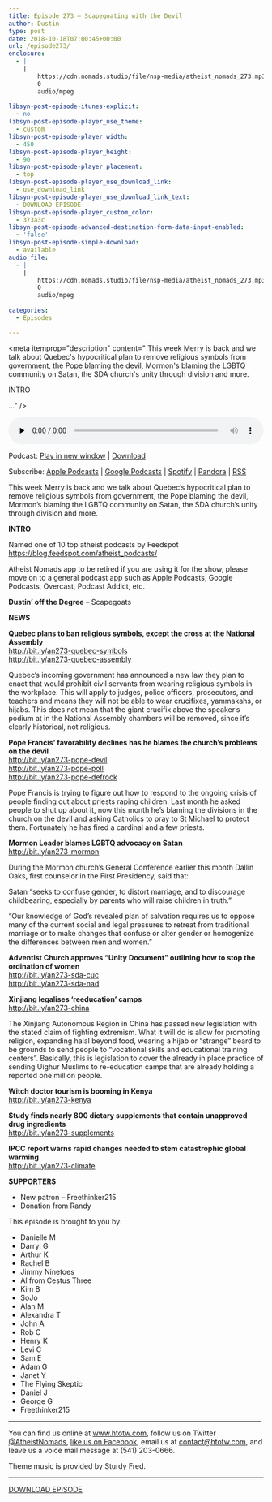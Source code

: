 ```yaml
---
title: Episode 273 – Scapegoating with the Devil
author: Dustin
type: post
date: 2018-10-18T07:00:45+00:00
url: /episode273/
enclosure:
  - |
    |
        https://cdn.nomads.studio/file/nsp-media/atheist_nomads_273.mp3
        0
        audio/mpeg
        
libsyn-post-episode-itunes-explicit:
  - no
libsyn-post-episode-player_use_theme:
  - custom
libsyn-post-episode-player_width:
  - 450
libsyn-post-episode-player_height:
  - 90
libsyn-post-episode-player_placement:
  - top
libsyn-post-episode-player_use_download_link:
  - use_download_link
libsyn-post-episode-player_use_download_link_text:
  - DOWNLOAD EPISODE
libsyn-post-episode-player_custom_color:
  - 373a3c
libsyn-post-episode-advanced-destination-form-data-input-enabled:
  - 'false'
libsyn-post-episode-simple-download:
  - available
audio_file:
  - |
    |
        https://cdn.nomads.studio/file/nsp-media/atheist_nomads_273.mp3
        0
        audio/mpeg
        
categories:
  - Episodes

---
```

<div itemscope itemtype="http://schema.org/AudioObject">
  <meta itemprop="name" content="Episode 273 &#8211; Scapegoating with the Devil" />
  
  <meta itemprop="uploadDate" content="2018-10-18T01:00:45-06:00" />
  
  <meta itemprop="encodingFormat" content="audio/mpeg" />
  
  <meta itemprop="description" content="
This week Merry is back and we talk about Quebec's hypocritical plan to remove religious symbols from government, the Pope blaming the devil, Mormon's blaming the LGBTQ community on Satan, the SDA church's unity through division and more.



INTRO

..." />
  
  <meta itemprop="contentUrl" content="https://dts.podtrac.com/redirect.mp3/cdn.nomads.studio/file/nsp-media/atheist_nomads_273.mp3" />
  </p> 
  
  <div class="powerpress_player" id="powerpress_player_8536">
    <audio class="wp-audio-shortcode" id="audio-1876-280" preload="none" style="width: 100%;" controls="controls"><source type="audio/mpeg" src="https://dts.podtrac.com/redirect.mp3/cdn.nomads.studio/file/nsp-media/atheist_nomads_273.mp3?_=280" /><a href="https://dts.podtrac.com/redirect.mp3/cdn.nomads.studio/file/nsp-media/atheist_nomads_273.mp3">https://dts.podtrac.com/redirect.mp3/cdn.nomads.studio/file/nsp-media/atheist_nomads_273.mp3</a></audio>
  </div>
</div>

<p class="powerpress_links powerpress_links_mp3">
  Podcast: <a href="https://dts.podtrac.com/redirect.mp3/cdn.nomads.studio/file/nsp-media/atheist_nomads_273.mp3" class="powerpress_link_pinw" target="_blank" title="Play in new window" onclick="return powerpress_pinw('https://htotw.com/?powerpress_pinw=1876-podcast');" rel="nofollow">Play in new window</a> | <a href="https://dts.podtrac.com/redirect.mp3/cdn.nomads.studio/file/nsp-media/atheist_nomads_273.mp3" class="powerpress_link_d" title="Download" rel="nofollow" download="atheist_nomads_273.mp3">Download</a>
</p>

<p class="powerpress_links powerpress_subscribe_links">
  Subscribe: <a href="https://podcasts.apple.com/us/podcast/humanists-take-on-the-world/id530050098?mt=2&ls=1" class="powerpress_link_subscribe powerpress_link_subscribe_itunes" target="_blank" title="Subscribe on Apple Podcasts" rel="nofollow">Apple Podcasts</a> | <a href="https://www.google.com/podcasts?feed=aHR0cDovL2F0aGVpc3Rub21hZHMubGlic3luLmNvbS9yc3M%3D" class="powerpress_link_subscribe powerpress_link_subscribe_googleplay" target="_blank" title="Subscribe on Google Podcasts" rel="nofollow">Google Podcasts</a> | <a href="https://open.spotify.com/show/3LzK2xZGike6Tc1GEMtMbr?si=LieN9SNuTpq96smuaUsH8A" class="powerpress_link_subscribe powerpress_link_subscribe_spotify" target="_blank" title="Subscribe on Spotify" rel="nofollow">Spotify</a> | <a href="https://www.pandora.com/podcast/atheist-nomads/PC:10122?corr=62071012&part=ug" class="powerpress_link_subscribe powerpress_link_subscribe_pandora" target="_blank" title="Subscribe on Pandora" rel="nofollow">Pandora</a> | <a href="https://htotw.com/feed/podcast/" class="powerpress_link_subscribe powerpress_link_subscribe_rss" target="_blank" title="Subscribe via RSS" rel="nofollow">RSS</a>
</p>

  
This week Merry is back and we talk about Quebec&#8217;s hypocritical plan to remove religious symbols from government, the Pope blaming the devil, Mormon&#8217;s blaming the LGBTQ community on Satan, the SDA church&#8217;s unity through division and more.  
<!--more-->

**INTRO**

Named one of 10 top atheist podcasts by Feedspot  
<a href="https://blog.feedspot.com/atheist_podcasts/" target="_blank" rel="noopener">https://blog.feedspot.com/atheist_podcasts/</a>

Atheist Nomads app to be retired if you are using it for the show, please move on to a general podcast app such as Apple Podcasts, Google Podcasts, Overcast, Podcast Addict, etc.

**Dustin’ off the Degree** &#8211; Scapegoats

**NEWS**

**Quebec plans to ban religious symbols, except the cross at the National Assembly**  
<a href="http://bit.ly/an273-quebec-symbols" target="_blank" rel="noopener">http://bit.ly/an273-quebec-symbols</a>  
<a href="http://bit.ly/an273-quebec-assembly" target="_blank" rel="noopener">http://bit.ly/an273-quebec-assembly</a>

Quebec’s incoming government has announced a new law they plan to enact that would prohibit civil servants from wearing religious symbols in the workplace. This will apply to judges, police officers, prosecutors, and teachers and means they will not be able to wear crucifixes, yammakahs, or hijabs. This does not mean that the giant crucifix above the speaker’s podium at in the National Assembly chambers will be removed, since it’s clearly historical, not religious.

**Pope Francis’ favorability declines has he blames the church’s problems on the devil**  
<a href="http://bit.ly/an273-pope-devil" target="_blank" rel="noopener">http://bit.ly/an273-pope-devil</a>  
<a href="http://bit.ly/an273-pope-poll" target="_blank" rel="noopener">http://bit.ly/an273-pope-poll</a>  
<a href="http://bit.ly/an273-pope-defrock" target="_blank" rel="noopener">http://bit.ly/an273-pope-defrock</a>

Pope Francis is trying to figure out how to respond to the ongoing crisis of people finding out about priests raping children. Last month he asked people to shut up about it, now this month he’s blaming the divisions in the church on the devil and asking Catholics to pray to St Michael to protect them. Fortunately he has fired a cardinal and a few priests.

**Mormon Leader blames LGBTQ advocacy on Satan**  
<a href="http://bit.ly/an273-mormon" target="_blank" rel="noopener">http://bit.ly/an273-mormon</a>

During the Mormon church’s General Conference earlier this month Dallin Oaks, first counselor in the First Presidency, said that:

Satan “seeks to confuse gender, to distort marriage, and to discourage childbearing, especially by parents who will raise children in truth.”

“Our knowledge of God’s revealed plan of salvation requires us to oppose many of the current social and legal pressures to retreat from traditional marriage or to make changes that confuse or alter gender or homogenize the differences between men and women.”

**Adventist Church approves &#8220;Unity Document&#8221; outlining how to stop the ordination of women**  
<a href="http://bit.ly/an273-sda-cuc" target="_blank" rel="noopener">http://bit.ly/an273-sda-cuc</a>  
<a href="http://bit.ly/an273-sda-nad" target="_blank" rel="noopener">http://bit.ly/an273-sda-nad</a>

**Xinjiang legalises &#8216;reeducation&#8217; camps**  
<a href="http://bit.ly/an273-china" target="_blank" rel="noopener">http://bit.ly/an273-china</a>

The Xinjiang Autonomous Region in China has passed new legislation with the stated claim of fighting extremism. What it will do is allow for promoting religion, expanding halal beyond food, wearing a hijab or “strange” beard to be grounds to send people to “vocational skills and educational training centers”. Basically, this is legislation to cover the already in place practice of sending Uighur Muslims to re-education camps that are already holding a reported one million people.

**Witch doctor tourism is booming in Kenya**  
<a href="http://bit.ly/an273-kenya" target="_blank" rel="noopener">http://bit.ly/an273-kenya</a>

**Study finds nearly 800 dietary supplements that contain unapproved drug ingredients**  
<a href="http://bit.ly/an273-supplements" target="_blank" rel="noopener">http://bit.ly/an273-supplements</a>

**IPCC report warns rapid changes needed to stem catastrophic global warming**  
<a href="http://bit.ly/an273-climate" target="_blank" rel="noopener">http://bit.ly/an273-climate</a>

**SUPPORTERS**  
* New patron &#8211; Freethinker215  
* Donation from Randy

This episode is brought to you by:

  * Danielle M
  * Darryl G
  * Arthur K
  * Rachel B
  * Jimmy Ninetoes
  * Al from Cestus Three
  * Kim B
  * SoJo
  * Alan M
  * Alexandra T
  * John A
  * Rob C
  * Henry K
  * Levi C
  * Sam E
  * Adam G
  * Janet Y
  * The Flying Skeptic
  * Daniel J
  * George G
  * Freethinker215

<hr width="500" />

You can find us online at <a href="https://www.htotw.com/" target="_blank" rel="noopener">www.htotw.com</a>, follow us on Twitter <a href="https://twitter.com/AtheistNomads" target="_blank" rel="noopener">@AtheistNomads</a>, <a href="https://htotw.com/facebook" target="_blank" rel="noopener">like us on Facebook</a>, email us at <contact@htotw.com>, and leave us a voice mail message at (541) 203-0666.

Theme music is provided by Sturdy Fred.

<hr width="”500”" />

[DOWNLOAD EPISODE][1]

 [1]: https://dts.podtrac.com/redirect.mp3/cdn.nomads.studio/file/nsp-media/atheist_nomads_273.mp3